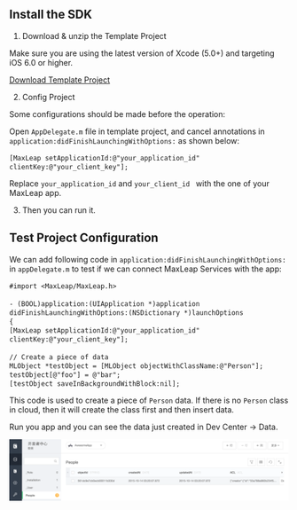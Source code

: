 ## Install the SDK

1. Download & unzip the Template Project

Make sure you are using the latest version of Xcode (5.0+) and targeting iOS 6.0 or higher.

<a class="download-sdk" href="https://github.com/MaxLeap/StarterProject-iOS" target="_blank">Download Template Project</a>

2. Config Project

Some configurations should be made before the operation:
	
Open `AppDelegate.m` file in template project, and cancel annotations in `application:didFinishLaunchingWithOptions:` as shown below:

```objc
[MaxLeap setApplicationId:@"your_application_id" clientKey:@"your_client_key"];
```

 Replace `your_application_id` and `your_client_id ` with the one of your MaxLeap app.

3. Then you can run it.


## Test Project Configuration

We can add following code in `application:didFinishLaunchingWithOptions:` in `appDelegate.m` to test if we can connect MaxLeap Services with the app:


```objc
#import <MaxLeap/MaxLeap.h>

- (BOOL)application:(UIApplication *)application didFinishLaunchingWithOptions:(NSDictionary *)launchOptions
{
[MaxLeap setApplicationId:@"your_application_id" clientKey:@"your_client_key"];

// Create a piece of data
MLObject *testObject = [MLObject objectWithClassName:@"Person"];
testObject[@"foo"] = @"bar";
[testObject saveInBackgroundWithBlock:nil];
```

This code is used to create a piece of `Person` data. If there is no `Person` class in cloud, then it will create the class first and then insert data. 

Run you app and you can see the data just created in Dev Center -> Data.

![imgSDKQSTestAddObj](../../../images/imgSDKQSTestAddObj.png)